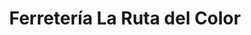 ---
title: "Ferretería La Ruta del Color"
url: /caracas/ferreteria-la-ruta-del-color/
shop: hardware
---